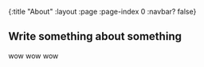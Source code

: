 {:title "About"
 :layout :page
 :page-index 0
 :navbar? false}

## Write something about something

wow wow wow
